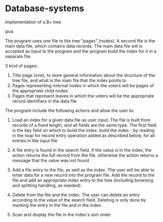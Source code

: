 # Database-systems
Implementation of a B+ tree

java

The program uses one file to the tree "pages" (nodes). 
A second file is the main data file, which contains data records. 
The main data file will is accepted as input to the program and the program build the index for it in a separate file.

3 kind of pages:

1. Title page (one), to store general information about the structure of the tree file, and what is the main file that the index points to
2. Pages representing internal nodes in which the voters will be pages of the appropriate child nodes
3. Pages that represent leaves in which the voters will be the appropriate record identifiers in the data file

The program include the following actions and allow the user to: 

1. Load an index for a given data file as user input. The file is built from records of a fixed length, and all fields are the same type. The first field is the key field on which to build the index. build the index - by reading in the loop for record entry operation added as described below, for all entries in the input file

2. A file entry is found in the search field. If the value is in the index, the action returns the full record from the file. otherwise the action returns a message that the value was not found

3.  Add a file entry to the file, as well as the index. The user will be able to enter data for a new record into the program file. Add the record to the file and add an appropriate index entry to the tree (including browsing and splitting handling, as needed).

4.  Delete from the file and the index. The user can delete an entry according to the value of the search field. Deleting is only done by marking the entry in the file and in the index

5. Scan and display the file in the index's sort order
